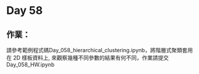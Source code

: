 # Day 58

## 作業：
請參考範例程式碼Day_058_hierarchical_clustering.ipynb，將階層式聚類套用在 2D 樣板資料上, 來觀察幾種不同參數的結果有何不同，作業請提交Day_058_HW.ipynb
